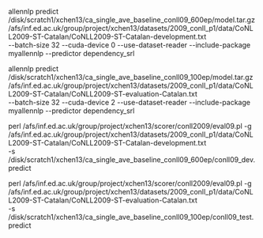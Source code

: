 allennlp predict  /disk/scratch1/xchen13/ca_single_ave_baseline_conll09_600ep/model.tar.gz \
/afs/inf.ed.ac.uk/group/project/xchen13/datasets/2009_conll_p1/data/CoNLL2009-ST-Catalan/CoNLL2009-ST-Catalan-development.txt \
--batch-size 32 --cuda-device 0  --use-dataset-reader --include-package myallennlp --predictor dependency_srl 


allennlp predict  /disk/scratch1/xchen13/ca_single_ave_baseline_conll09_100ep/model.tar.gz \
/afs/inf.ed.ac.uk/group/project/xchen13/datasets/2009_conll_p1/data/CoNLL2009-ST-Catalan/CoNLL2009-ST-evaluation-Catalan.txt \
--batch-size 32 --cuda-device 2  --use-dataset-reader --include-package myallennlp --predictor dependency_srl 



 perl /afs/inf.ed.ac.uk/group/project/xchen13/scorer/conll2009/eval09.pl -g /afs/inf.ed.ac.uk/group/project/xchen13/datasets/2009_conll_p1/data/CoNLL2009-ST-Catalan/CoNLL2009-ST-Catalan-development.txt \
-s /disk/scratch1/xchen13/ca_single_ave_baseline_conll09_600ep/conll09_dev.predict


 perl /afs/inf.ed.ac.uk/group/project/xchen13/scorer/conll2009/eval09.pl -g /afs/inf.ed.ac.uk/group/project/xchen13/datasets/2009_conll_p1/data/CoNLL2009-ST-Catalan/CoNLL2009-ST-evaluation-Catalan.txt \
-s /disk/scratch1/xchen13/ca_single_ave_baseline_conll09_100ep/conll09_test.predict
